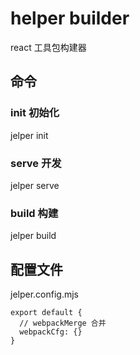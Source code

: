 # helper builder
react 工具包构建器

## 命令

### init 初始化
jelper init

### serve 开发
jelper serve

### build 构建
jelper build


## 配置文件 
jelper.config.mjs
```
export default {
  // webpackMerge 合并
  webpackCfg: {}
}
```